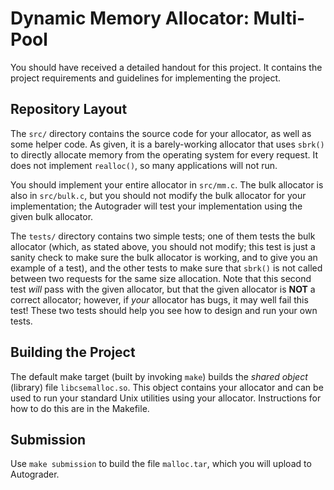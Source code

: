 Dynamic Memory Allocator: Multi-Pool
===

You should have received a detailed handout for this project.  It
contains the project requirements and guidelines for implementing the
project.

Repository Layout
---

The `src/` directory contains the source code for your allocator, as
well as some helper code.  As given, it is a barely-working allocator
that uses `sbrk()` to directly allocate memory from the operating system
for every request.  It does not implement `realloc()`, so many
applications will not run.

You should implement your entire allocator in `src/mm.c`.  The bulk
allocator is also in `src/bulk.c`, but you should not modify the bulk
allocator for your implementation; the Autograder will test your
implementation using the given bulk allocator.

The `tests/` directory contains two simple tests; one of them tests the
bulk allocator (which, as stated above, you should not modify; this test
is just a sanity check to make sure the bulk allocator is working, and
to give you an example of a test), and the other tests to make sure that
`sbrk()` is not called between two requests for the same size
allocation.  Note that this second test _will_ pass with the given
allocator, but that the given allocator is **NOT** a correct allocator;
however, if _your_ allocator has bugs, it may well fail this test!
These two tests should help you see how to design and run your own
tests.

Building the Project
---

The default make target (built by invoking `make`) builds the _shared
object_ (library) file `libcsemalloc.so`.  This object contains your
allocator and can be used to run your standard Unix utilities using your
allocator.  Instructions for how to do this are in the Makefile.


Submission
---

Use `make submission` to build the file `malloc.tar`, which you will
upload to Autograder.
